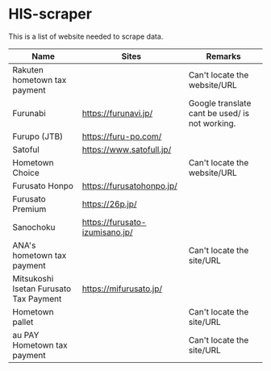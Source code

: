 # HIS-scraper

This is a list of website needed to scrape data.

|Name           |Sites          |Remarks        |
| ------------- | ------------- | ------------- |
|Rakuten hometown tax payment| |Can't locate the website/URL|
|Furunabi|https://furunavi.jp/|Google translate cant be used/ is not working.|
|Furupo (JTB)|https://furu-po.com/||
|Satoful|https://www.satofull.jp/||
|Hometown Choice||Can't locate the website/URL|
|Furusato Honpo|https://furusatohonpo.jp/||
|Furusato Premium|https://26p.jp/||
|Sanochoku|https://furusato-izumisano.jp/||
|ANA's hometown tax payment||Can't locate the site/URL|
|Mitsukoshi Isetan Furusato Tax Payment|https://mifurusato.jp/|
|Hometown pallet||Can't locate the site/URL|
|au PAY Hometown tax payment||Can't locate the site/URL||
